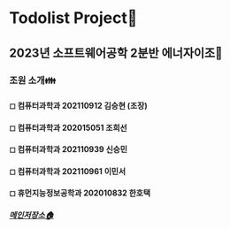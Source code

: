 # Todolist Project📝
## 2023년 소프트웨어공학 2분반 에너자이조💪
### 조원 소개👪
#### ◻ 컴퓨터과학과 202110912 김승현 (조장)
#### ◻ 컴퓨터과학과 202015051 조희선
#### ◻ 컴퓨터과학과 202110939 신승민
#### ◻ 컴퓨터과학과 202110961 이민서
#### ◻ 휴먼지능정보공학과 202010832 한호택
##### [메인저장소🏠](https://github.com/JongdaeHan/SMUSE_HAEA0008_2023_2)
